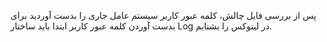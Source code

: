 پس از بررسی فایل چالش، کلمه عبور کاربر سیستم عامل جاری را بدست آوردید
برای بدست آوردن کلمه عبور کاربر ابتدا باید ساختار Log در لینوکس را بشنایم.